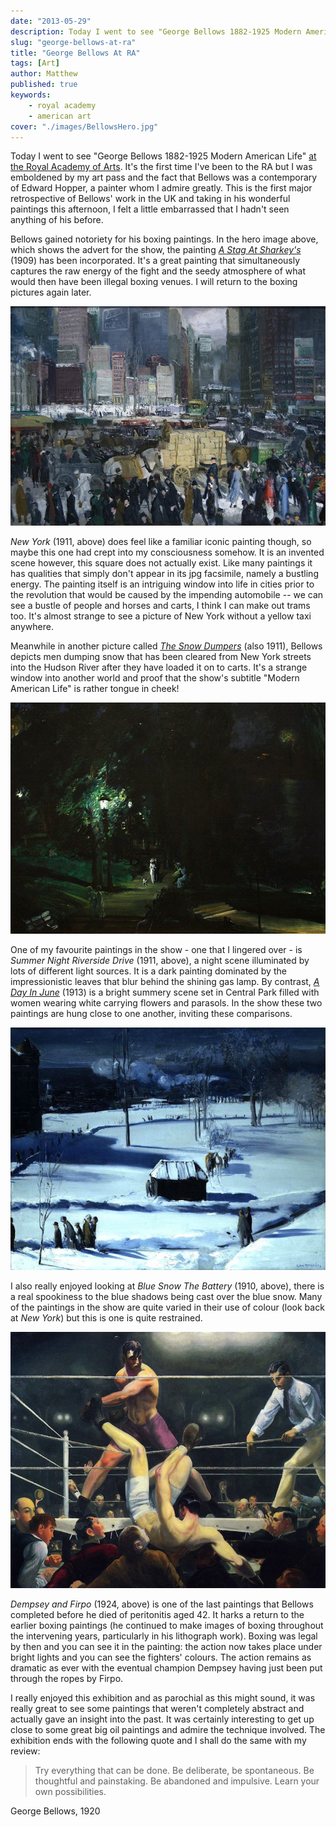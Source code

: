 ```yaml
---
date: "2013-05-29"
description: Today I went to see "George Bellows 1882-1925 Modern American Life" at the Royal Academy of Arts.
slug: "george-bellows-at-ra" 
title: "George Bellows At RA"
tags: [Art]
author: Matthew
published: true
keywords:
    - royal academy
    - american art
cover: "./images/BellowsHero.jpg"
---
```


Today I went to see "George Bellows 1882-1925 Modern American Life" [at the Royal Academy of Arts](http://www.royalacademy.org.uk/exhibitions/george-bellows/). It's the first time I've been to the RA but I was emboldened by my art pass and the fact that Bellows was a contemporary of Edward Hopper, a painter whom I admire greatly. This is the first major retrospective of Bellows' work in the UK and taking in his wonderful paintings this afternoon, I felt a little embarrassed that I hadn't seen anything of his before.

Bellows gained notoriety for his boxing paintings. In the hero image above, which shows the advert for the show, the painting [_A Stag At Sharkey's_](https://www.artfinder.com/story/george-bellows-stag-at-sharkeys-1909/) (1909) has been incorporated. It's a great painting that simultaneously captures the raw energy of the fight and the seedy atmosphere of what would then have been illegal boxing venues. I will return to the boxing pictures again later.

![George_Bellows_-_New_York](./images/George_Bellows_-_New_York.jpg)

_New York_ (1911, above) does feel like a familiar iconic painting though, so maybe this one had crept into my consciousness somehow. It is an invented scene however, this square does not actually exist. Like many paintings it has qualities that simply don't appear in its jpg facsimile, namely a bustling energy. The painting itself is an intriguing window into life in cities prior to the revolution that would be caused by the impending automobile -- we can see a bustle of people and horses and carts, I think I can make out trams too. It's almost strange to see a picture of New York without a yellow taxi anywhere.

Meanwhile in another picture called [_The Snow Dumpers_](http://commons.wikimedia.org/wiki/File:George_Wesley_Bellows_-_Snow_Dumpers_(1911).jpg) (also 1911), Bellows depicts men dumping snow that has been cleared from New York streets into the Hudson River after they have loaded it on to carts. It's a strange window into another world and proof that the show's subtitle "Modern American Life" is rather tongue in cheek!

![George_Bellows_-_Summer_Night Riverside_Drive](./images/George_Bellows_-_Summer_Night-Riverside_Drive.jpg)

One of my favourite paintings in the show - one that I lingered over - is _Summer Night Riverside Drive_ (1911, above), a night scene illuminated by lots of different light sources. It is a dark painting dominated by the impressionistic leaves that blur behind the shining gas lamp. By contrast, [_A Day In June_](http://www.dia.org/object-info/82f9be1b-4e32-4e2e-83c7-4da046833463.aspx) (1913) is a bright summery scene set in Central Park filled with women wearing white carrying flowers and parasols. In the show these two paintings are hung close to one another, inviting these comparisons.

![George_Bellows-Blue_Snow](./images/George_Bellows-Blue_Snow.jpg)

I also really enjoyed looking at _Blue Snow The Battery_ (1910, above), there is a real spookiness to the blue shadows being cast over the blue snow. Many of the paintings in the show are quite varied in their use of colour (look back at _New York_) but this is one is quite restrained.

![George_Bellows-Dempsey_and_Firpo](./images/George_Bellows-Dempsey_and_Firpo.jpg)

_Dempsey and Firpo_ (1924, above) is one of the last paintings that Bellows completed before he died of peritonitis aged 42. It harks a return to the earlier boxing paintings (he continued to make images of boxing throughout the intervening years, particularly in his lithograph work). Boxing was legal by then and you can see it in the painting: the action now takes place under bright lights and you can see the fighters' colours. The action remains as dramatic as ever with the eventual champion Dempsey having just been put through the ropes by Firpo.

I really enjoyed this exhibition and as parochial as this might sound, it was really great to see some paintings that weren't completely abstract and actually gave an insight into the past. It was certainly interesting to get up close to some great big oil paintings and admire the technique involved. The exhibition ends with the following quote and I shall do the same with my review:

> Try everything that can be done. Be deliberate, be spontaneous. Be thoughtful and painstaking. Be abandoned and impulsive. Learn your own possibilities.

George Bellows, 1920